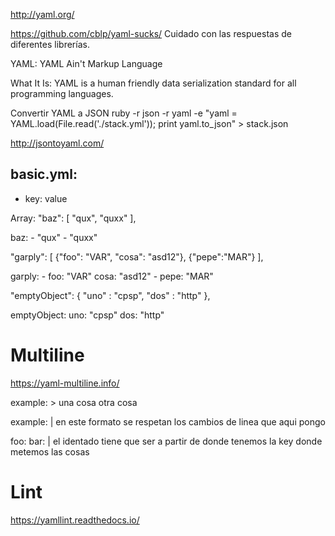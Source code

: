 http://yaml.org/

https://github.com/cblp/yaml-sucks/
Cuidado con las respuestas de diferentes librerías.

YAML: YAML Ain't Markup Language

What It Is: YAML is a human friendly data serialization
  standard for all programming languages.

Convertir YAML a JSON
ruby -r json -r yaml -e "yaml = YAML.load(File.read('./stack.yml')); print yaml.to_json" > stack.json

http://jsontoyaml.com/

basic.yml:
--
- key: value



Array:
  "baz": [
    "qux",
    "quxx"
  ],

  baz: 
    - "qux"
    - "quxx"


  "garply": [
    {"foo": "VAR", "cosa": "asd12"},
    {"pepe":"MAR"}
  ],

  garply: 
    - foo: "VAR"
      cosa: "asd12"
    - pepe: "MAR"


  "emptyObject": {
      "uno" : "cpsp",
      "dos" : "http"
  },

  emptyObject: 
    uno: "cpsp"
    dos: "http"



# Multiline
https://yaml-multiline.info/

example: >
  una cosa
  otra cosa


example: |
  en este formato
  se respetan los cambios
  de linea que aqui pongo

foo:
  bar: |
    el identado tiene que
      ser a partir
    de donde tenemos la
    key donde metemos
        las cosas

# Lint
https://yamllint.readthedocs.io/

